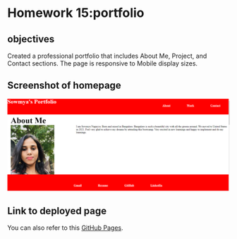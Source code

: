 # Homework 15:portfolio

## objectives
Created a professional portfolio that includes About Me, Project, and Contact sections. The page is responsive to Mobile display sizes.


## Screenshot of homepage

![Here is a screen shot of the final page/homepage.](./assets/images/portfoliomainpage.png)


## Link to deployed page

You can also refer to this [GitHub Pages](https://sowmyanagayya.github.io/portfolio/).

